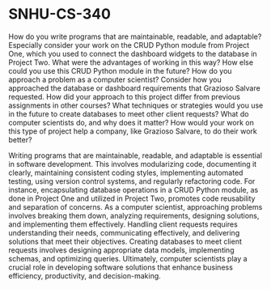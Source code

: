 # SNHU-CS-340

How do you write programs that are maintainable, readable, and adaptable? Especially consider your work on the CRUD Python module from Project One, which you used to connect the dashboard widgets to the database in Project Two. What were the advantages of working in this way? How else could you use this CRUD Python module in the future?
How do you approach a problem as a computer scientist? Consider how you approached the database or dashboard requirements that Grazioso Salvare requested. How did your approach to this project differ from previous assignments in other courses? What techniques or strategies would you use in the future to create databases to meet other client requests?
What do computer scientists do, and why does it matter? How would your work on this type of project help a company, like Grazioso Salvare, to do their work better?


Writing programs that are maintainable, readable, and adaptable is essential in software development. This involves modularizing code, documenting it clearly, maintaining consistent coding styles, implementing automated testing, using version control systems, and regularly refactoring code. For instance, encapsulating database operations in a CRUD Python module, as done in Project One and utilized in Project Two, promotes code reusability and separation of concerns. As a computer scientist, approaching problems involves breaking them down, analyzing requirements, designing solutions, and implementing them effectively. Handling client requests requires understanding their needs, communicating effectively, and delivering solutions that meet their objectives. Creating databases to meet client requests involves designing appropriate data models, implementing schemas, and optimizing queries. Ultimately, computer scientists play a crucial role in developing software solutions that enhance business efficiency, productivity, and decision-making.

